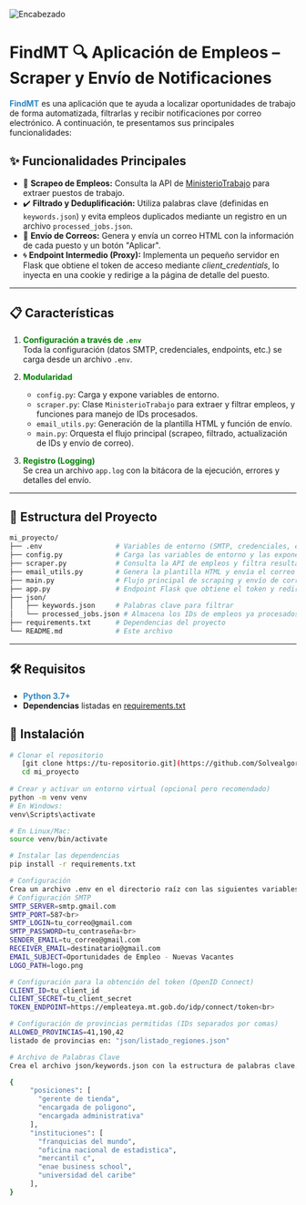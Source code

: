 <!-- Imagen de cabecera (puedes alojarla en tu repo, en la carpeta assets o donde prefieras) -->
![Encabezado](ruta_a_tu_imagen_de_cabecera.png)

# FindMT :mag: Aplicación de Empleos – Scraper y Envío de Notificaciones

<span style="color:#2E86C1"><strong>FindMT</strong></span> es una aplicación que te ayuda a localizar oportunidades de trabajo de forma automatizada, filtrarlas y recibir notificaciones por correo electrónico. A continuación, te presentamos sus principales funcionalidades:

## :sparkles: Funcionalidades Principales

- :dart: **Scrapeo de Empleos:** Consulta la API de [MinisterioTrabajo](https://empleateya.mt.gob.do) para extraer puestos de trabajo.
- :heavy_check_mark: **Filtrado y Deduplificación:** Utiliza palabras clave (definidas en `keywords.json`) y evita empleos duplicados mediante un registro en un archivo `processed_jobs.json`.
- :email: **Envío de Correos:** Genera y envía un correo HTML con la información de cada puesto y un botón "Aplicar".
- :cyclone: **Endpoint Intermedio (Proxy):** Implementa un pequeño servidor en Flask que obtiene el token de acceso mediante *client_credentials*, lo inyecta en una cookie y redirige a la página de detalle del puesto.

---

## :clipboard: Características

1. <span style="color:green">**Configuración a través de `.env`**</span>  
   Toda la configuración (datos SMTP, credenciales, endpoints, etc.) se carga desde un archivo `.env`.

2. <span style="color:green">**Modularidad**</span>  
   - `config.py`: Carga y expone variables de entorno.  
   - `scraper.py`: Clase `MinisterioTrabajo` para extraer y filtrar empleos, y funciones para manejo de IDs procesados.  
   - `email_utils.py`: Generación de la plantilla HTML y función de envío.  
   - `main.py`: Orquesta el flujo principal (scrapeo, filtrado, actualización de IDs y envío de correo).

3. <span style="color:green">**Registro (Logging)**</span>  
   Se crea un archivo `app.log` con la bitácora de la ejecución, errores y detalles del envío.

---

## :file_folder: Estructura del Proyecto

```bash
mi_proyecto/
├── .env                  # Variables de entorno (SMTP, credenciales, endpoints, etc.)
├── config.py             # Carga las variables de entorno y las expone
├── scraper.py            # Consulta la API de empleos y filtra resultados
├── email_utils.py        # Genera la plantilla HTML y envía el correo
├── main.py               # Flujo principal de scraping y envío de correos
├── app.py                # Endpoint Flask que obtiene el token y redirige al usuario
├── json/
│   ├── keywords.json     # Palabras clave para filtrar
│   └── processed_jobs.json # Almacena los IDs de empleos ya procesados
├── requirements.txt      # Dependencias del proyecto
└── README.md             # Este archivo
```
---
## :hammer_and_wrench: Requisitos

- <span style="color:#2E86C1;">**Python 3.7+**</span>  
- **Dependencias** listadas en [requirements.txt](requirements.txt)

## :rocket: Instalación
```bash
# Clonar el repositorio
   [git clone https://tu-repositorio.git](https://github.com/Solvealgoritms22/FindMT.git)
   cd mi_proyecto
   
# Crear y activar un entorno virtual (opcional pero recomendado)
python -m venv venv
# En Windows:
venv\Scripts\activate

# En Linux/Mac:
source venv/bin/activate

# Instalar las dependencias
pip install -r requirements.txt

# Configuración
Crea un archivo .env en el directorio raíz con las siguientes variables (ajusta los valores según tu entorno):
# Configuración SMTP
SMTP_SERVER=smtp.gmail.com
SMTP_PORT=587<br>
SMTP_LOGIN=tu_correo@gmail.com
SMTP_PASSWORD=tu_contraseña<br>
SENDER_EMAIL=tu_correo@gmail.com
RECEIVER_EMAIL=destinatario@gmail.com
EMAIL_SUBJECT=Oportunidades de Empleo - Nuevas Vacantes
LOGO_PATH=logo.png

# Configuración para la obtención del token (OpenID Connect)
CLIENT_ID=tu_client_id
CLIENT_SECRET=tu_client_secret
TOKEN_ENDPOINT=https://empleateya.mt.gob.do/idp/connect/token<br>

# Configuración de provincias permitidas (IDs separados por comas)
ALLOWED_PROVINCIAS=41,190,42
listado de provincias en: "json/listado_regiones.json"

# Archivo de Palabras Clave
Crea el archivo json/keywords.json con la estructura de palabras clave. Ejemplo:

{
     "posiciones": [
       "gerente de tienda",
       "encargada de poligono",
       "encargada administrativa"
     ],
     "instituciones": [
       "franquicias del mundo",
       "oficina nacional de estadistica",
       "mercantil c",
       "enae business school",
       "universidad del caribe"
     ],
}
